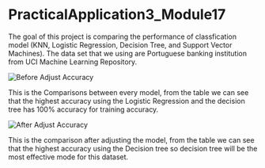 # PracticalApplication3_Module17
The goal of this project is comparing the performance of classfication model (KNN, Logistic Regression, Decision Tree, and Support Vector Machines). The data set that we using are Portuguese banking institution from UCI Machine Learning Repository.

![Before Adjust Accuracy](https://github.com/user-attachments/assets/793386f7-9985-4aa2-9752-b0a607c7a6c0)

This is the Comparisons between every model, from the table we can see that the highest accuracy using the Logistic Regression and the decision tree has 100% accuracy for training accuracy.

![After Adjust Accuracy](https://github.com/user-attachments/assets/f40be2d2-77fe-44d1-9797-c6090be882fc)

This is the comparison after adjusting the model, from the table we can see that the highest accuracy using the Decision tree so decision tree will be the most effective mode for this dataset.
